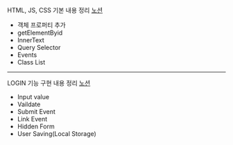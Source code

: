 HTML, JS, CSS 기본 내용 정리 [노션](https://www.notion.so/6-Java-Script-on-the-Browser-1c28c1dad2c044c79718703f6bf22c18)
- 객체 프로퍼티 추가
- getElementByid
- InnerText
- Query Selector
- Events
- Class List
---
LOGIN 기능 구현 내용 정리 [노션](https://www.notion.so/LOGIN-b3fb7dc12751470d901bd920e75ed6de)
- Input value
- Vaildate
- Submit Event
- Link Event
- Hidden Form
- User Saving(Local Storage)

